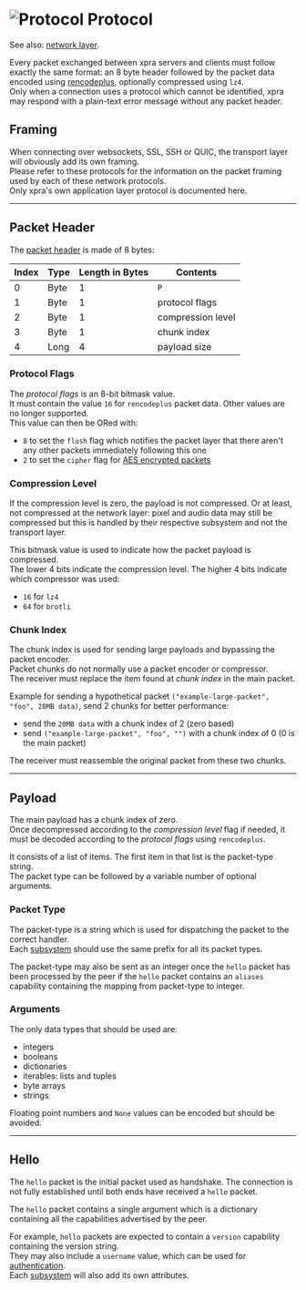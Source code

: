 # ![Protocol](../images/icons/connect.png) Protocol

See also: [network layer](../).

Every packet exchanged between xpra servers and clients
must follow exactly the same format: an 8 byte header followed by
the packet data encoded using [rencodeplus](https://github.com/Xpra-org/xpra/tree/master/xpra/net/rencodeplus),
optionally compressed using `lz4`. \
Only when a connection uses a protocol which cannot be identified,
xpra may respond with a plain-text error message without any packet header.


## Framing

When connecting over websockets, SSL, SSH or QUIC, the transport layer
will obviously add its own framing. \
Please refer to these protocols for the information on the packet framing used
by each of these network protocols. \
Only xpra's own application layer protocol is documented here.

---

## Packet Header

The [packet header](https://github.com/Xpra-org/xpra/blob/master/xpra/net/protocol/header.py)
is made of 8 bytes:

| Index     | Type | Length in Bytes | Contents          |
|-----------|------|-----------------|-------------------|
| 0         | Byte | 1               | `P`               |
| 1         | Byte | 1               | protocol flags    |
| 2         | Byte | 1               | compression level |
| 3         | Byte | 1               | chunk index       |
| 4         | Long | 4               | payload size      |

### Protocol Flags

The _protocol flags_ is an 8-bit bitmask value. \
It must contain the value `16` for `rencodeplus` packet data. Other values are no longer supported. \
This value can then be ORed with:
* `8` to set the `flush` flag which notifies the packet layer that there aren't any other packets immediately following this one
* `2` to set the `cipher` flag for [AES encrypted packets](AES.md)

### Compression Level

If the compression level is zero, the payload is not compressed.
Or at least, not compressed at the network layer: pixel and audio data may still be compressed but this is handled
by their respective subsystem and not the transport layer.

This bitmask value is used to indicate how the packet payload is compressed. \
The lower 4 bits indicate the compression level.
The higher 4 bits indicate which compressor was used:
* `16` for `lz4`
* `64` for `brotli`

### Chunk Index

The chunk index is used for sending large payloads and bypassing the packet encoder. \
Packet chunks do not normally use a packet encoder or compressor. \
The receiver must replace the item found at _chunk index_ in the main packet.

Example for sending a hypothetical packet `("example-large-packet", "foo", 20MB data)`, send 2 chunks for better performance:
* send the `20MB data` with a chunk index of 2 (zero based)
* send `("example-large-packet", "foo", "")` with a chunk  index of 0 (0 is the main packet)

The receiver must reassemble the original packet from these two chunks.


---

## Payload

The main payload has a chunk index of zero. \
Once decompressed according to the _compression level_ flag if needed,
it must be decoded according to the _protocol flags_ using `rencodeplus`.

It consists of a list of items.
The first item in that list is the packet-type string. \
The packet type can be followed by a variable number of optional arguments.

### Packet Type

The packet-type is a string which is used for dispatching
the packet to the correct handler. \
Each [subsystem](../Subsystems) should use the same prefix for all its packet types.

The packet-type may also be sent as an integer once the `hello` packet
has been processed by the peer if the `hello` packet contains an `aliases` capability
containing the mapping from packet-type to integer.

### Arguments

The only data types that should be used are:
* integers
* booleans
* dictionaries
* iterables: lists and tuples
* byte arrays
* strings

Floating point numbers and `None` values can be encoded but should be avoided.

---

## Hello

The `hello` packet is the initial packet used as handshake.
The connection is not fully established until both ends have received a `hello` packet.

The `hello` packet contains a single argument which is a dictionary
containing all the capabilities advertised by the peer.

For example, `hello` packets are expected to contain a `version` capability
containing the version string. \
They may also include a `username` value, which can be used for [authentication](../Usage/Authentication.md). \
Each [subsystem](../Subsystems) will also add its own attributes.
